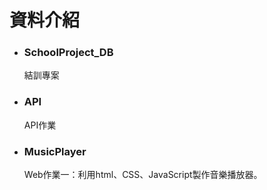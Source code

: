 資料介紹
===
* ### SchoolProject_DB
  結訓專案
* ### API
  API作業
* ### MusicPlayer
  Web作業一：利用html、CSS、JavaScript製作音樂播放器。
